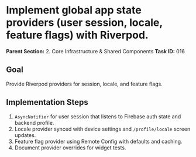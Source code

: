 # Implement global app state providers (user session, locale, feature flags) with Riverpod.

**Parent Section:** 2. Core Infrastructure & Shared Components
**Task ID:** 016

## Goal
Provide Riverpod providers for session, locale, and feature flags.

## Implementation Steps
1. `AsyncNotifier` for user session that listens to Firebase auth state and backend profile.
2. Locale provider synced with device settings and `/profile/locale` screen updates.
3. Feature flag provider using Remote Config with defaults and caching.
4. Document provider overrides for widget tests.
